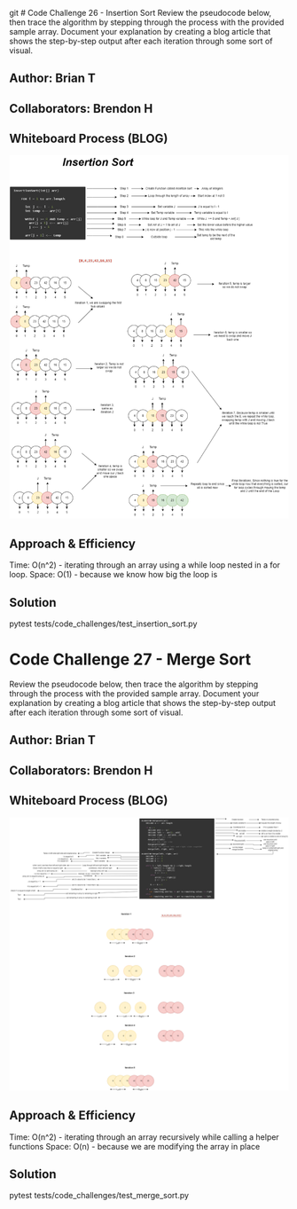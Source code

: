git # Code Challenge 26 - Insertion Sort
Review the pseudocode below, then trace the algorithm by stepping through the process with the provided sample array. Document your explanation by creating a blog article that shows the step-by-step output after each iteration through some sort of visual.

## Author: Brian T
## Collaborators: Brendon H

## Whiteboard Process (BLOG)
![insertion](insertion-sort.png)

## Approach & Efficiency
Time: O(n^2) - iterating through an array using a while loop nested in a for loop.
Space: O(1) - because we know how big the loop is

## Solution
pytest tests/code_challenges/test_insertion_sort.py

# Code Challenge 27 - Merge Sort
Review the pseudocode below, then trace the algorithm by stepping through the process with the provided sample array. Document your explanation by creating a blog article that shows the step-by-step output after each iteration through some sort of visual.

## Author: Brian T
## Collaborators: Brendon H

## Whiteboard Process (BLOG)
![merge](merge_sort.png)

## Approach & Efficiency
Time: O(n^2) - iterating through an array recursively while calling a helper functions
Space: O(n) - because we are modifying the array in place

## Solution
pytest tests/code_challenges/test_merge_sort.py





